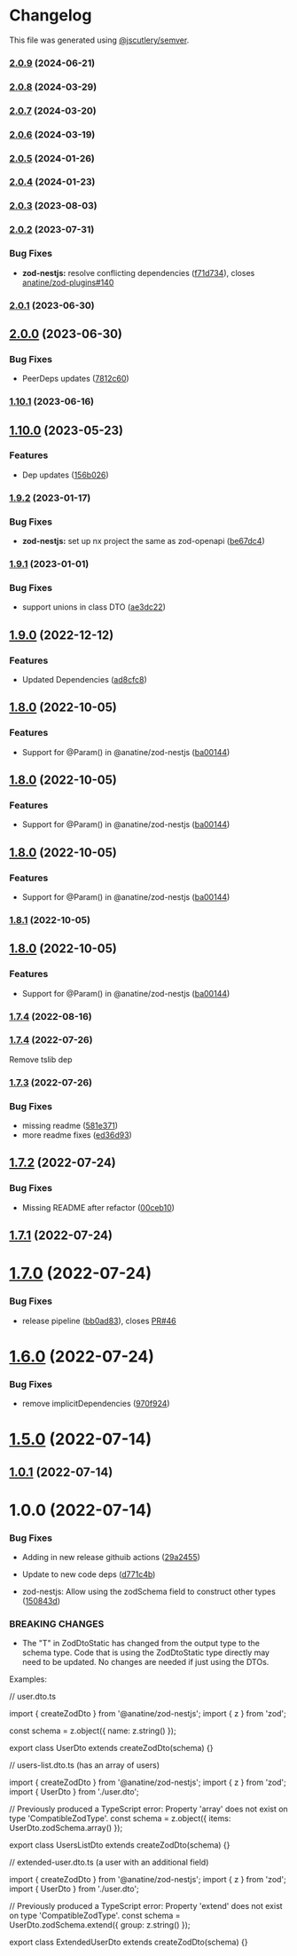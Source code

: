 # Changelog

This file was generated using [@jscutlery/semver](https://github.com/jscutlery/semver).

### [2.0.9](https://github.com/anatine/zod-plugins/compare/zod-nestjs-2.0.8...zod-nestjs-2.0.9) (2024-06-21)

### [2.0.8](https://github.com/anatine/zod-plugins/compare/zod-nestjs-2.0.7...zod-nestjs-2.0.8) (2024-03-29)

### [2.0.7](https://github.com/anatine/zod-plugins/compare/zod-nestjs-2.0.6...zod-nestjs-2.0.7) (2024-03-20)

### [2.0.6](https://github.com/anatine/zod-plugins/compare/zod-nestjs-2.0.5...zod-nestjs-2.0.6) (2024-03-19)

### [2.0.5](https://github.com/anatine/zod-plugins/compare/zod-nestjs-2.0.4...zod-nestjs-2.0.5) (2024-01-26)

### [2.0.4](https://github.com/anatine/zod-plugins/compare/zod-nestjs-2.0.3...zod-nestjs-2.0.4) (2024-01-23)

### [2.0.3](https://github.com/anatine/zod-plugins/compare/zod-nestjs-2.0.2...zod-nestjs-2.0.3) (2023-08-03)

### [2.0.2](https://github.com/anatine/zod-plugins/compare/zod-nestjs-2.0.1...zod-nestjs-2.0.2) (2023-07-31)


### Bug Fixes

* **zod-nestjs:** resolve conflicting dependencies ([f71d734](https://github.com/anatine/zod-plugins/commit/f71d734669e0e70eeb93e01db08e500cb7e89e84)), closes [anatine/zod-plugins#140](https://github.com/anatine/zod-plugins/issues/140)

### [2.0.1](https://github.com/anatine/zod-plugins/compare/zod-nestjs-2.0.0...zod-nestjs-2.0.1) (2023-06-30)

## [2.0.0](https://github.com/anatine/zod-plugins/compare/zod-nestjs-1.10.1...zod-nestjs-2.0.0) (2023-06-30)


### Bug Fixes

* PeerDeps updates ([7812c60](https://github.com/anatine/zod-plugins/commit/7812c6048b19430424b69720bbd98726dc863bf3))

### [1.10.1](https://github.com/anatine/zod-plugins/compare/zod-nestjs-1.10.0...zod-nestjs-1.10.1) (2023-06-16)

## [1.10.0](https://github.com/anatine/zod-plugins/compare/zod-nestjs-1.9.2...zod-nestjs-1.10.0) (2023-05-23)


### Features

* Dep updates ([156b026](https://github.com/anatine/zod-plugins/commit/156b026391eba70c00df8b0f96ec402db1ceed4c))

### [1.9.2](https://github.com/anatine/zod-plugins/compare/zod-nestjs-1.9.1...zod-nestjs-1.9.2) (2023-01-17)


### Bug Fixes

* **zod-nestjs:** set up nx project the same as zod-openapi ([be67dc4](https://github.com/anatine/zod-plugins/commit/be67dc4503bd62617ebe91f165977cf0e9f3ceff))

### [1.9.1](https://github.com/anatine/zod-plugins/compare/zod-nestjs-1.9.0...zod-nestjs-1.9.1) (2023-01-01)


### Bug Fixes

* support unions in class DTO ([ae3dc22](https://github.com/anatine/zod-plugins/commit/ae3dc22f1c481ea159066f86cfe2de060f21a794))

## [1.9.0](https://github.com/anatine/zod-plugins/compare/zod-nestjs-1.8.0...zod-nestjs-1.9.0) (2022-12-12)


### Features

* Updated Dependencies ([ad8cfc8](https://github.com/anatine/zod-plugins/commit/ad8cfc8fa40ca32736dbfb0d8906569d2a626cbe))

## [1.8.0](https://github.com/anatine/zod-plugins/compare/zod-nestjs-1.7.4...zod-nestjs-1.8.0) (2022-10-05)


### Features

* Support for @Param() in @anatine/zod-nestjs ([ba00144](https://github.com/anatine/zod-plugins/commit/ba001444d3554695fe6db6b0d449f03351d65c48))

## [1.8.0](https://github.com/anatine/zod-plugins/compare/zod-nestjs-1.7.4...zod-nestjs-1.8.0) (2022-10-05)


### Features

* Support for @Param() in @anatine/zod-nestjs ([ba00144](https://github.com/anatine/zod-plugins/commit/ba001444d3554695fe6db6b0d449f03351d65c48))

## [1.8.0](https://github.com/anatine/zod-plugins/compare/zod-nestjs-1.7.4...zod-nestjs-1.8.0) (2022-10-05)


### Features

* Support for @Param() in @anatine/zod-nestjs ([ba00144](https://github.com/anatine/zod-plugins/commit/ba001444d3554695fe6db6b0d449f03351d65c48))

### [1.8.1](https://github.com/anatine/zod-plugins/compare/zod-nestjs-1.8.0...zod-nestjs-1.8.1) (2022-10-05)

## [1.8.0](https://github.com/anatine/zod-plugins/compare/zod-nestjs-1.7.4...zod-nestjs-1.8.0) (2022-10-05)


### Features

* Support for @Param() in @anatine/zod-nestjs ([ba00144](https://github.com/anatine/zod-plugins/commit/ba001444d3554695fe6db6b0d449f03351d65c48))

### [1.7.4](https://github.com/anatine/zod-plugins/compare/zod-nestjs-1.7.3...zod-nestjs-1.7.4) (2022-08-16)

### [1.7.4](https://github.com/anatine/zod-plugins/compare/zod-nestjs-1.7.2...zod-nestjs-1.7.3) (2022-07-26)

Remove tslib dep

### [1.7.3](https://github.com/anatine/zod-plugins/compare/zod-nestjs-1.7.2...zod-nestjs-1.7.3) (2022-07-26)

### Bug Fixes

* missing readme ([581e371](https://github.com/anatine/zod-plugins/commit/581e37112c223782759635ae34937a0dfa664dc9))
* more readme fixes ([ed36d93](https://github.com/anatine/zod-plugins/commit/ed36d935dc6bb93ab35b5212e966130ff3ba9838))

## [1.7.2](https://github.com/anatine/zod-plugins/compare/zod-nestjs-1.7.1...zod-nestjs-1.7.2) (2022-07-24)

### Bug Fixes

* Missing README after refactor ([00ceb10](https://github.com/anatine/zod-plugins/commit/00ceb10be8251c6be2a83e64a9a8cd6116451938))

## [1.7.1](https://github.com/anatine/zod-plugins/compare/zod-nestjs-1.7.0...zod-nestjs-1.7.1) (2022-07-24)

# [1.7.0](https://github.com/anatine/zod-plugins/compare/zod-nestjs-1.6.0...zod-nestjs-1.7.0) (2022-07-24)

### Bug Fixes

* release pipeline ([bb0ad83](https://github.com/anatine/zod-plugins/commit/bb0ad836a954659b778f1181dff4fe99daf35447)), closes [PR#46](https://github.com/PR/issues/46)

# [1.6.0](https://github.com/anatine/zod-plugins/compare/zod-nestjs-1.5.0...zod-nestjs-1.6.0) (2022-07-24)

### Bug Fixes

* remove implicitDependencies ([970f924](https://github.com/anatine/zod-plugins/commit/970f924a044d907007482c14a05c710c02a04032))

# [1.5.0](https://github.com/anatine/zod-plugins/compare/zod-nestjs-1.4.1...zod-nestjs-1.5.0) (2022-07-14)

## [1.0.1](https://github.com/anatine/zod-plugins/compare/zod-nestjs-1.0.0...zod-nestjs-1.0.1) (2022-07-14)

# 1.0.0 (2022-07-14)

### Bug Fixes

* Adding in new release githuib actions ([29a2455](https://github.com/anatine/zod-plugins/commit/29a2455161f7021df9f933d0d8b200a08fe31fde))
* Update to new code deps ([d771c4b](https://github.com/anatine/zod-plugins/commit/d771c4b2b026635a6704eeb1fca80dd2f2e5e8e8))

* zod-nestjs: Allow using the zodSchema field to construct other types ([150843d](https://github.com/anatine/zod-plugins/commit/150843dcdd783d3424323e861d199556826d36ea))

### BREAKING CHANGES

* The "T" in ZodDtoStatic<T> has changed from the output type to the
schema type. Code that is using the ZodDtoStatic type directly may need
to be updated. No changes are needed if just using the DTOs.

Examples:

// user.dto.ts

import { createZodDto } from '@anatine/zod-nestjs';
import { z } from 'zod';

const schema = z.object({ name: z.string() });

export class UserDto extends createZodDto(schema) {}

// users-list.dto.ts (has an array of users)

import { createZodDto } from '@anatine/zod-nestjs';
import { z } from 'zod';
import { UserDto } from './user.dto';

// Previously produced a TypeScript error: Property 'array' does not exist on type 'CompatibleZodType'.
const schema = z.object({ items: UserDto.zodSchema.array() });

export class UsersListDto extends createZodDto(schema) {}

// extended-user.dto.ts (a user with an additional field)

import { createZodDto } from '@anatine/zod-nestjs';
import { z } from 'zod';
import { UserDto } from './user.dto';

// Previously produced a TypeScript error: Property 'extend' does not exist on type 'CompatibleZodType'.
const schema = UserDto.zodSchema.extend({ group: z.string() });

export class ExtendedUserDto extends createZodDto(schema) {}
